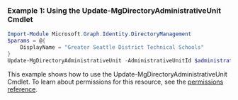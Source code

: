 ### Example 1: Using the Update-MgDirectoryAdministrativeUnit Cmdlet
```powershell
Import-Module Microsoft.Graph.Identity.DirectoryManagement
$params = @{
	DisplayName = "Greater Seattle District Technical Schools"
}
Update-MgDirectoryAdministrativeUnit -AdministrativeUnitId $administrativeUnitId -BodyParameter $params
```
This example shows how to use the Update-MgDirectoryAdministrativeUnit Cmdlet.
To learn about permissions for this resource, see the [permissions reference](/graph/permissions-reference).
